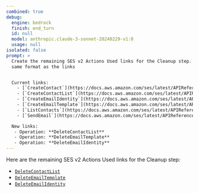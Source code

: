 ```yaml
---
combined: true
debug:
  engine: bedrock
  finish: end_turn
  id: null
  model: anthropic.claude-3-sonnet-20240229-v1:0
  usage: null
isolated: false
prompt: >
  Create the remaining SES v2 Actions Used links for the Cleanup step. Use the
  same format as the links


  Current links:
    - [`CreateContact`](https://docs.aws.amazon.com/ses/latest/APIReference-V2/API_CreateContact.html)
    - [`CreateContactList`](https://docs.aws.amazon.com/ses/latest/APIReference-V2/API_CreateContactList.html)
    - [`CreateEmailIdentity`](https://docs.aws.amazon.com/ses/latest/APIReference-V2/API_CreateEmailIdentity.html)
    - [`CreateEmailTemplate`](https://docs.aws.amazon.com/ses/latest/APIReference-V2/API_CreateEmailTemplate.html)
    - [`ListContacts`](https://docs.aws.amazon.com/ses/latest/APIReference-V2/API_ListContacts.html)
    - [`SendEmail`](https://docs.aws.amazon.com/ses/latest/APIReference-V2/API_SendEmail.html) (with both Simple and Template formats)

  New links:
   - Operation: **DeleteContactList**
   - Operation: **DeleteEmailTemplate**
   - Operation: **DeleteEmailIdentity**
---
```


Here are the remaining SES v2 Actions Used links for the Cleanup step:

- [`DeleteContactList`](https://docs.aws.amazon.com/ses/latest/APIReference-V2/API_DeleteContactList.html)
- [`DeleteEmailTemplate`](https://docs.aws.amazon.com/ses/latest/APIReference-V2/API_DeleteEmailTemplate.html)
- [`DeleteEmailIdentity`](https://docs.aws.amazon.com/ses/latest/APIReference-V2/API_DeleteEmailIdentity.html)
